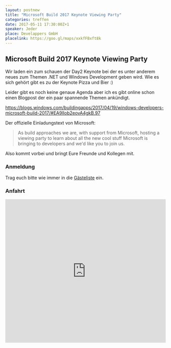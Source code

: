 ```yaml
---
layout: postnew
title: "Microsoft Build 2017 Keynote Viewing Party"
categories: treffen
date: 2017-05-11 17:30:00Z+1
speaker: Jeder
place: Develappers GmbH
placelink: https://goo.gl/maps/xxkfFBxft8k
---
```

## Microsoft Build 2017 Keynote Viewing Party

Wir laden ein zum schauen der Day2 Keynote bei der es unter anderem neues zum Themen .NET und Windows Development geben wird. 
Wie es sich gehört gibt es zu der Keynote Pizza und Bier :) 

Leider gibt es noch keine genaue Agenda aber ich es gibt online schon einen Blogpost der ein paar spannende Themen ankündigt. 

https://blogs.windows.com/buildingapps/2017/04/19/windows-developers-microsoft-build-2017/#EA9lIob2eovA4gkB.97 

Der offizielle Einladungstext von Microsoft: 

> As build approaches we are, with support from Microsoft, hosting a viewing party to learn about all the new cool stuff Microsoft is bringing to developers and we'd like you to join us. 


Also kommt vorbei und bringt Eure Freunde und Kollegen mit. 


### Anmeldung
Trag euch bitte wie immer in die [Gästeliste](https://www.meetup.com/de-DE/NET-User-Group-Dresden/events/239355775/) ein.


### Anfahrt
<iframe src="https://www.google.com/maps/embed?pb=!1m18!1m12!1m3!1d2506.983862577781!2d13.74922601608198!3d51.07184795027516!2m3!1f0!2f0!3f0!3m2!1i1024!2i768!4f13.1!3m3!1m2!1s0x4709c5786fcf0319%3A0x7810c971ca23dcc2!2sDevelappers+GmbH!5e0!3m2!1sde!2sde!4v1481189686772" width="100%" height="450" frameborder="0" style="border:0" allowfullscreen></iframe>
